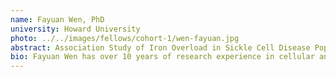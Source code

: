 ```yaml
---
name: Fayuan Wen, PhD
university: Howard University
photo: ../../images/fellows/cohort-1/wen-fayuan.jpg
abstract: Association Study of Iron Overload in Sickle Cell Disease Population Using NHLBI WGS from TOPMed
bio: Fayuan Wen has over 10 years of research experience in cellular and molecular biology with a specific training and expertise in bioinformatics data analysis for next-generation sequencing (NGS) including RNA-seq and Whole Genome Sequencing (WGS). During her PhD study and post-doc training, she developed the methodology and performed bioinformatics analysis of the proposed research in different areas, including whole genome sequencing analysis of sickle cell disease and host and virus interaction and cells’ transcriptional response to chemical treatment. Wen’s current research focuses on identifying novel genetic markers of iron overload in sickle cell disease patients in the TOPMed WGS project.
---
```


